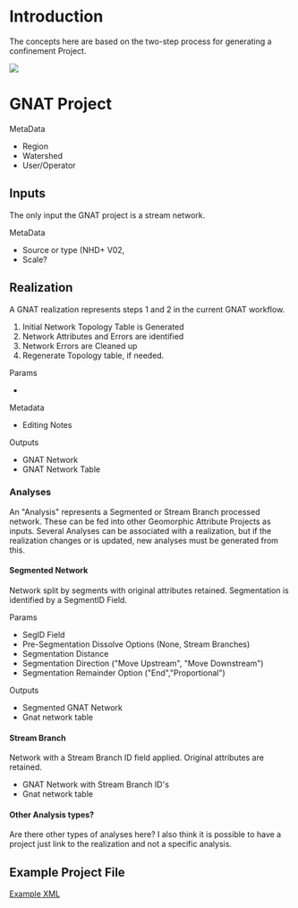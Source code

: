 # Introduction

The concepts here are based on the two-step process for generating a confinement Project. 

![](https://docs.google.com/drawings/d/1Y2zYp1tdWn-FWincxK55xr-zfW4yJCfg7Nw4UEpONRk/pub?w=1326&h=722)

# GNAT Project

MetaData

- Region
- Watershed
- User/Operator

## Inputs

The only input the GNAT project is a stream network.

MetaData

- Source or type (NHD+ V02, 
- Scale?

## Realization

A GNAT realization represents steps 1 and 2 in the current GNAT workflow.
 
1. Initial Network Topology Table is Generated 
2. Network Attributes and Errors are identified
3. Network Errors are Cleaned up
4. Regenerate Topology table, if needed.

Params

-

Metadata

- Editing Notes

Outputs

- GNAT Network
- GNAT Network Table

### Analyses

An "Analysis" represents a Segmented or Stream Branch processed network. These can be fed into other Geomorphic Attribute Projects as inputs. Several Analyses can be associated with a realization, but if the realization changes or is updated, new analyses must be generated from this.

#### Segmented Network

Network split by segments with original attributes retained. Segmentation is identified by a SegmentID Field.

Params

- SegID Field
- Pre-Segmentation Dissolve Options (None, Stream Branches)
- Segmentation Distance
- Segmentation Direction ("Move Upstream", "Move Downstream")
- Segmentation Remainder Option ("End","Proportional")

Outputs

- Segmented GNAT Network
- Gnat network table

#### Stream Branch

Network with a Stream Branch ID field applied. Original attributes are retained.

- GNAT Network with Stream Branch ID's
- Gnat network table

#### Other Analysis types?

Are there other types of analyses here? I also think it is possible to have a project just link to the realization and not a specific analysis. 

## Example Project File

[Example XML](https://gist.github.com/KellyMWhitehead/8a198d59ed3e1df69c4c39733e865327)